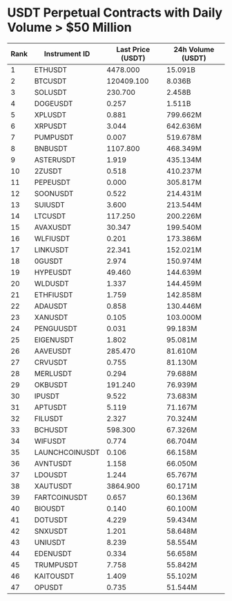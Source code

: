 # USDT Perpetual Contracts with Daily Volume > $50 Million

| Rank | Instrument ID | Last Price (USDT) | 24h Volume (USDT) |
|------|---------------|-------------------|-------------------|
| 1 | ETHUSDT | 4478.000 | 15.091B |
| 2 | BTCUSDT | 120409.100 | 8.036B |
| 3 | SOLUSDT | 230.700 | 2.458B |
| 4 | DOGEUSDT | 0.257 | 1.511B |
| 5 | XPLUSDT | 0.881 | 799.662M |
| 6 | XRPUSDT | 3.044 | 642.636M |
| 7 | PUMPUSDT | 0.007 | 519.678M |
| 8 | BNBUSDT | 1107.800 | 468.349M |
| 9 | ASTERUSDT | 1.919 | 435.134M |
| 10 | 2ZUSDT | 0.518 | 410.237M |
| 11 | PEPEUSDT | 0.000 | 305.817M |
| 12 | SOONUSDT | 0.522 | 214.431M |
| 13 | SUIUSDT | 3.600 | 213.544M |
| 14 | LTCUSDT | 117.250 | 200.226M |
| 15 | AVAXUSDT | 30.347 | 199.540M |
| 16 | WLFIUSDT | 0.201 | 173.386M |
| 17 | LINKUSDT | 22.341 | 152.021M |
| 18 | 0GUSDT | 2.974 | 150.974M |
| 19 | HYPEUSDT | 49.460 | 144.639M |
| 20 | WLDUSDT | 1.337 | 144.459M |
| 21 | ETHFIUSDT | 1.759 | 142.858M |
| 22 | ADAUSDT | 0.858 | 130.446M |
| 23 | XANUSDT | 0.105 | 103.000M |
| 24 | PENGUUSDT | 0.031 | 99.183M |
| 25 | EIGENUSDT | 1.802 | 95.081M |
| 26 | AAVEUSDT | 285.470 | 81.610M |
| 27 | CRVUSDT | 0.755 | 81.130M |
| 28 | MERLUSDT | 0.294 | 79.688M |
| 29 | OKBUSDT | 191.240 | 76.939M |
| 30 | IPUSDT | 9.522 | 73.683M |
| 31 | APTUSDT | 5.119 | 71.167M |
| 32 | FILUSDT | 2.327 | 70.324M |
| 33 | BCHUSDT | 598.300 | 67.326M |
| 34 | WIFUSDT | 0.774 | 66.704M |
| 35 | LAUNCHCOINUSDT | 0.106 | 66.158M |
| 36 | AVNTUSDT | 1.158 | 66.050M |
| 37 | LDOUSDT | 1.244 | 65.767M |
| 38 | XAUTUSDT | 3864.900 | 60.171M |
| 39 | FARTCOINUSDT | 0.657 | 60.136M |
| 40 | BIOUSDT | 0.140 | 60.100M |
| 41 | DOTUSDT | 4.229 | 59.434M |
| 42 | SNXUSDT | 1.201 | 58.648M |
| 43 | UNIUSDT | 8.239 | 58.554M |
| 44 | EDENUSDT | 0.334 | 56.658M |
| 45 | TRUMPUSDT | 7.758 | 55.842M |
| 46 | KAITOUSDT | 1.409 | 55.102M |
| 47 | OPUSDT | 0.735 | 51.544M |
